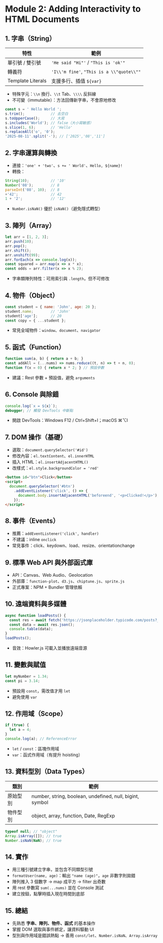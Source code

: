 # Module 2: Adding Interactivity to HTML Documents

## 1. 字串（String）
| 特性 | 範例 |
| --- | --- |
| 單引號 / 雙引號 | `'He said "Hi"'` / `"This is 'ok'"` |
| 轉義符 | `'I\\'m fine'`, `"This is a \\"quote\\""` |
| Template Literals | 支援多行、插值 `${var}` |
- 特殊字元：`\\n` 換行、`\\t` Tab、`\\\\` 反斜線
- 不可變（immutable）：方法回傳新字串，不會原地修改
```jsx
const s = ' Hello World ';
s.trim();            // 去空白
s.toUpperCase();     // 大寫
s.includes('World'); // false（大小寫敏感）
s.slice(1, 6);       // 'Hello'
s.replaceAll('o', '0');
'2025-08-11'.split('-'); // ['2025','08','11']
```

## 2. 字串運算與轉換
- 連接：`'one' + 'two'`、`s += ' World'`、``Hello, ${name}!``
- 轉換：
```jsx
String(10);          // '10'
Number('08');        // 8
parseInt('08', 10);  // 8
+'42';               // 42
1 + '2';             // '12'
```
- `Number.isNaN()` 優於 `isNaN()`（避免隱式轉型）

## 3. 陣列（Array）
```jsx
let arr = [1, 2, 3];
arr.push(10);
arr.pop();
arr.shift();
arr.unshift(99);
arr.forEach(x => console.log(x));
const squared = arr.map(x => x * x);
const odds = arr.filter(x => x % 2);
```
- 字串類陣列特性：可用索引與 `.length`，但不可修改

## 4. 物件（Object）
```jsx
const student = { name: 'John', age: 20 };
student.name;        // 'John'
student['age'];      // 20
const copy = { ...student };
```
- 常見全域物件：`window`、`document`、`navigator`

## 5. 函式（Function）
```jsx
function sum(a, b) { return a + b; }
const addAll = (...nums) => nums.reduce((t, n) => t + n, 0);
function f(x = 0) { return x * 2; } // 預設參數
```
- 建議：Rest 參數 + 預設值，避免 `arguments`

## 6. Console 與除錯
```jsx
console.log(`x = ${x}`);
debugger; // 觸發 DevTools 中斷點
```
- 開啟 DevTools：Windows F12 / Ctrl+Shift+I；macOS ⌘⌥I

## 7. DOM 操作（基礎）
- 選取：`document.querySelector('#id')`
- 修改內容：`el.textContent`、`el.innerHTML`
- 插入 HTML：`el.insertAdjacentHTML()`
- 改樣式：`el.style.backgroundColor = 'red'`
```html
<button id="btn">Click</button>
<script>
  document.querySelector('#btn')
    .addEventListener('click', () => {
      document.body.insertAdjacentHTML('beforeend', '<p>Clicked!</p>');
    });
</script>
```

## 8. 事件（Events）
- 推薦：`addEventListener('click', handler)`
- 不建議：inline `onclick`
- 常見事件：click、keydown、load、resize、orientationchange

## 9. 標準 Web API 與外部函式庫
- API：Canvas、Web Audio、Geolocation
- 外部庫：`function-plot`、`d3.js`、`chiptune.js`、`sprite.js`
- 正式專案：NPM + Bundler 管理依賴

## 10. 遠端資料與多媒體
```jsx
async function loadPosts() {
  const res = await fetch('https://jsonplaceholder.typicode.com/posts?_limit=3');
  const data = await res.json();
  console.table(data);
}
loadPosts();
```
- 音效：Howler.js 可載入並播放遠端音源


## 11. 變數與賦值
```jsx
let myNumber = 1.34;
const pi = 3.14;
```
- 預設用 `const`，需改值才用 `let`
- 避免使用 `var`

## 12. 作用域（Scope）
```jsx
if (true) {
  let a = 4;
}
console.log(a); // ReferenceError
```
- `let` / `const`：區塊作用域
- `var`：函式作用域（有提升 hoisting）

## 13. 資料型別（Data Types）
| 類別 | 範例 |
| --- | --- |
| 原始型別 | number, string, boolean, undefined, null, bigint, symbol |
| 物件型別 | object, array, function, Date, RegExp |

```jsx
typeof null; // "object"
Array.isArray([]); // true
Number.isNaN(NaN); // true
```

## 14. 實作
- 用三種引號建立字串，並包含不同類型引號
- `formatUser(name, age)`：輸出 `"name (age)"`，`age` 非數字則拋錯
- 陣列推入 3 個數字 → map 成平方 → filter 出奇數
- 用 rest 參數寫 `sum(...nums)` 並在 Console 測試
- 建立按鈕，點擊時插入現在時間到底部

## 15. 總結
- 先熟悉 **字串、陣列、物件、函式** 的基本操作
- 掌握 DOM 選取與事件綁定，讓資料驅動 UI
- 型別與作用域是錯誤熱點 → 善用 `const/let`、`Number.isNaN`、`Array.isArray`